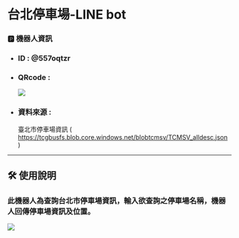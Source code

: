 #  台北停車場-LINE bot

### :parking: 機器人資訊

* ### ID : @557oqtzr 
* ### QRcode :
    ![](https://hackmd.io/_uploads/SyDF1CTwn.png)
* ### 資料來源 : 
    臺北市停車場資訊
    ( https://tcgbusfs.blob.core.windows.net/blobtcmsv/TCMSV_alldesc.json )
    

---

    
## :hammer_and_wrench: 使用說明

### 此機器人為查詢台北市停車場資訊，輸入欲查詢之停車場名稱，機器人回傳停車場資訊及位置。

![](https://hackmd.io/_uploads/BJfF0TaD2.jpg)

